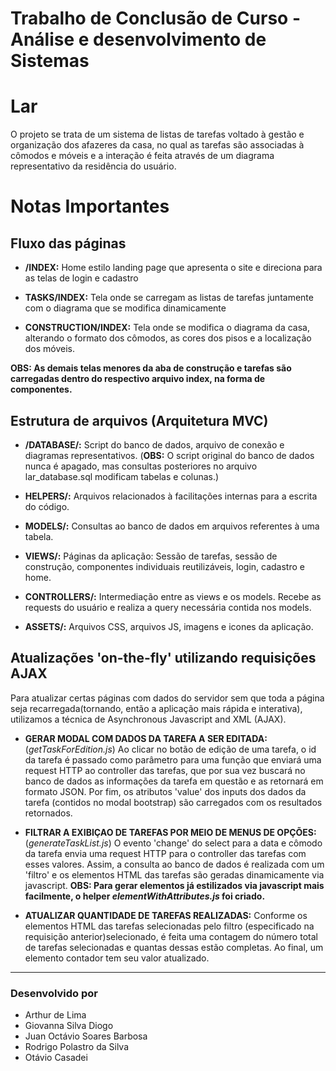 # Trabalho de Conclusão de Curso - Análise e desenvolvimento de Sistemas 

# Lar
O projeto se trata de um sistema de listas de tarefas voltado à gestão e organização dos afazeres da casa, no qual as tarefas são associadas à cômodos e móveis e a interação é feita através de um diagrama representativo da residência do usuário.

# Notas Importantes
## Fluxo das páginas
- **/INDEX:** Home estilo landing page que apresenta o site e direciona para as telas de login e cadastro

- **TASKS/INDEX:** Tela onde se carregam as listas de tarefas juntamente com o diagrama que se modifica dinamicamente

- **CONSTRUCTION/INDEX:** Tela onde se modifica o diagrama da casa, alterando o formato dos cômodos, as cores dos pisos e a localização dos móveis.

**OBS: As demais telas menores da aba de construção e tarefas são carregadas dentro do respectivo arquivo index, na forma de componentes.** 

## Estrutura de arquivos (Arquitetura MVC)
- **/DATABASE/:** Script do banco de dados, arquivo de conexão e diagramas representativos. (**OBS:** O script original do banco de dados nunca é apagado, mas consultas posteriores no arquivo lar_database.sql modificam tabelas e colunas.)

- **HELPERS/:** Arquivos relacionados à facilitações internas para a escrita do código.

- **MODELS/:** Consultas ao banco de dados em arquivos referentes à uma tabela.

- **VIEWS/:** Páginas da aplicação: Sessão de tarefas, sessão de construção, componentes individuais reutilizáveis, login, cadastro e home.

- **CONTROLLERS/:** Intermediação entre as views e os models. Recebe as requests do usuário e realiza a query necessária contida nos models.

- **ASSETS/:** Arquivos CSS, arquivos JS, imagens e icones da aplicação.

## Atualizações 'on-the-fly' utilizando requisições AJAX 
Para atualizar certas páginas com dados do servidor sem que toda a página seja recarregada(tornando, então a aplicação mais rápida e interativa), utilizamos a técnica de Asynchronous Javascript and XML (AJAX).

- **GERAR MODAL COM DADOS DA TAREFA A SER EDITADA:** (*getTaskForEdition.js*) Ao clicar no botão de edição de uma tarefa, o id da tarefa é passado como parâmetro para uma função que enviará uma request HTTP ao controller das tarefas, que por sua vez buscará no banco de dados as informações da tarefa em questão e as retornará em formato JSON. Por fim, os atributos 'value' dos inputs dos dados da tarefa (contidos no modal bootstrap) são carregados com os resultados retornados. 

- **FILTRAR A EXIBIÇAO DE TAREFAS POR MEIO DE MENUS DE OPÇÕES:** (*generateTaskList.js*) O evento 'change' do select para a data e cômodo da tarefa envia uma request HTTP para o controller das tarefas com esses valores. Assim, a consulta ao banco de dados é realizada com um 'filtro' e os elementos HTML das tarefas são geradas dinamicamente via javascript. **OBS: Para gerar elementos já estilizados via javascript mais facilmente, o helper *elementWithAttributes.js* foi criado.**

- **ATUALIZAR QUANTIDADE DE TAREFAS REALIZADAS:** Conforme os elementos HTML das tarefas selecionadas pelo filtro (especificado na requisição anterior)selecionado, é feita uma contagem do número total de tarefas selecionadas e quantas dessas estão completas. Ao final, um elemento contador tem seu valor atualizado.
____
### Desenvolvido por
- Arthur de Lima
- Giovanna Silva Diogo
- Juan Octávio Soares Barbosa
- Rodrigo Polastro da Silva
- Otávio Casadei